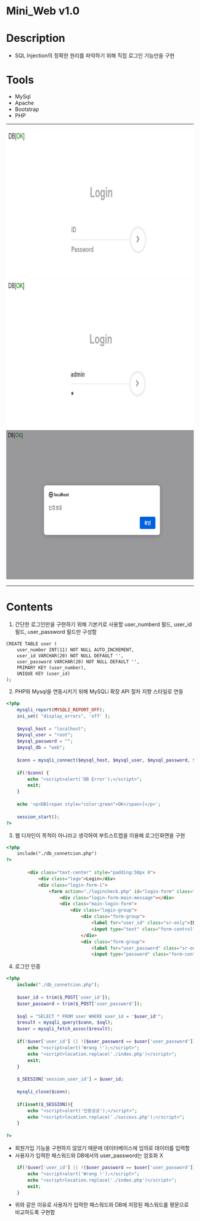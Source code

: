 # Mini_Web v1.0

# Description
- SQL Injection의 정확한 원리를 파악하기 위해 직접 로그인 기능만을 구현

# Tools
- MySql
- Apache
- Bootstrap
- PHP

---

<p align="center">
<img src="./image/1.PNG" height="400" width="700">
<img src="./image/2.PNG" height="400" width="700">
<img src="./image/3.PNG" height="400" width="700">
</p>

---

# Contents

1. 간단한 로그인만을 구현하기 위해 기본키로 사용할 user_numberd 필드, user_id 필드, user_password 필드만 구성함
```
CREATE TABLE user (
    user_number INT(11) NOT NULL AUTO_INCREMENT,
    user_id VARCHAR(20) NOT NULL DEFAULT '',
    user_password VARCHAR(20) NOT NULL DEFAULT '',
    PRIMARY KEY (user_number),
    UNIQUE KEY (user_id)
);
```

2. PHP와 Mysql을 연동시키기 위해 MySQLi 확장 API 절차 지향 스타일로 연동
```php
<?php
    mysqli_report(MYSQLI_REPORT_OFF);
    ini_set( "display_errors", 'off' );

    $mysql_host = "localhost";
    $mysql_user = "root";
    $mysql_password = "";
    $mysql_db = "web";
    
    $conn = mysqli_connect($mysql_host, $mysql_user, $mysql_password, $mysql_db);

    if(!$conn) {
        echo "<script>alert('DB Error');</script>";
        exit;
    }
    
    echo '<p>DB[<span style="color:green">OK</span>]</p>';

    session_start();
?>
```
3. 웹 디자인이 목적이 아니라고 생각하여 부트스트랩을 이용해 로그인화면을 구현

```html
<?php
    include("./db_connetcion.php")
?>

        <div class="text-center" style="padding:50px 0">
            <div class="logo">Login</div>
            <div class="login-form-1">
                <form action="./logincheck.php" id="login-form" class="text-left" method="post">
                    <div class="login-form-main-message"></div>
                    <div class="main-login-form">
                        <div class="login-group">
                            <div class="form-group">
                                <label for="user_id" class="sr-only">ID</label>
                                <input type="text" class="form-control" id="user_id" name="user_id" placeholder="ID">
                            </div>
                            <div class="form-group">
                                <label for="user_password" class="sr-only">Password</label>
                                <input type="password" class="form-control" id="user_password" name="user_password" placeholder="Password">

```

4. 로그인 인증

```php
<?php
    include("./db_connetcion.php");
    
    $user_id = trim($_POST['user_id']);
    $user_password = trim($_POST['user_password']);
    
    $sql = "SELECT * FROM user WHERE user_id = '$user_id'";
    $result = mysqli_query($conn, $sql);
    $user = mysqli_fetch_assoc($result);

    if(!$user['user_id'] || !($user_password == $user['user_password'])){
        echo "<script>alert('Wrong !');</script>";
        echo "<script>location.replace('./index.php')</script>";
        exit;
    }

    $_SEESION['session_user_id'] = $user_id;

    mysqli_close($conn);

    if(isset($_SESSION)){
        echo "<script>alert('인증성공');</script>";
        echo "<script>location.replace('./success.php');</script>"; 
    }

?>
```
- 회원가입 기능을 구현하지 않았기 때문에 데이터베이스에 임의로 데이터를 입력함 
- 사용자가 입력한 패스워드와 DB에서의 user_password는 암호화 X

```php
    if(!$user['user_id'] || !($user_password == $user['user_password'])){
        echo "<script>alert('Wrong !');</script>";
        echo "<script>location.replace('./index.php')</script>";
        exit;
    }
```
- 위와 같은 이유로 사용자가 입력한 패스워드와 DB에 저장된 패스워드를 평문으로 비교하도록 구현함



